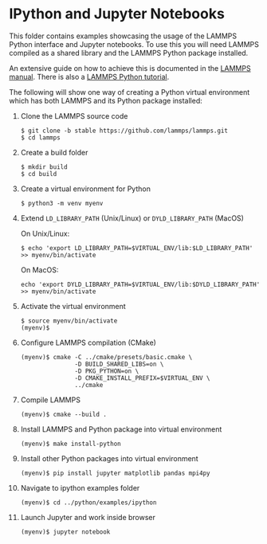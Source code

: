 # IPython and Jupyter Notebooks

This folder contains examples showcasing the usage of the LAMMPS Python
interface and Jupyter notebooks. To use this you will need LAMMPS compiled as
a shared library and the LAMMPS Python package installed.

An extensive guide on how to achieve this is documented in the [LAMMPS manual](https://docs.lammps.org/Python_install.html). There is also a [LAMMPS Python tutorial](https://docs.lammps.org/Howto_python.html).

The following will show one way of creating a Python virtual environment
which has both LAMMPS and its Python package installed:

1. Clone the LAMMPS source code

   ```shell
   $ git clone -b stable https://github.com/lammps/lammps.git
   $ cd lammps
   ```

2. Create a build folder

   ```shell
   $ mkdir build
   $ cd build
   ```

3. Create a virtual environment for Python

   ```shell
   $ python3 -m venv myenv
   ```

4. Extend `LD_LIBRARY_PATH` (Unix/Linux) or `DYLD_LIBRARY_PATH` (MacOS)

   On Unix/Linux:
   ```shell
   $ echo 'export LD_LIBRARY_PATH=$VIRTUAL_ENV/lib:$LD_LIBRARY_PATH' >> myenv/bin/activate
   ```

   On MacOS:
   ```shell
   echo 'export DYLD_LIBRARY_PATH=$VIRTUAL_ENV/lib:$DYLD_LIBRARY_PATH' >> myenv/bin/activate
   ```

5. Activate the virtual environment

   ```shell
   $ source myenv/bin/activate
   (myenv)$
   ```

6. Configure LAMMPS compilation (CMake)

   ```shell
   (myenv)$ cmake -C ../cmake/presets/basic.cmake \
                  -D BUILD_SHARED_LIBS=on \
                  -D PKG_PYTHON=on \
                  -D CMAKE_INSTALL_PREFIX=$VIRTUAL_ENV \
                  ../cmake
   ```

7. Compile LAMMPS

   ```shell
   (myenv)$ cmake --build .
   ```

8. Install LAMMPS and Python package into virtual environment

   ```shell
   (myenv)$ make install-python
   ```

9. Install other Python packages into virtual environment

   ```shell
   (myenv)$ pip install jupyter matplotlib pandas mpi4py
   ```

10. Navigate to ipython examples folder

    ```shell
    (myenv)$ cd ../python/examples/ipython
    ```

11. Launch Jupyter and work inside browser

    ```shell
    (myenv)$ jupyter notebook
    ```
